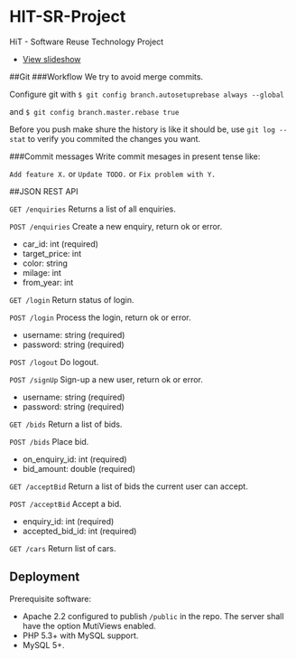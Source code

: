 HIT-SR-Project
=========

HiT - Software Reuse Technology Project

* [View slideshow](http://angelstam.github.io/HIT-SR-Project)

##Git
###Workflow
We try to avoid merge commits.

Configure git with
`$ git config branch.autosetuprebase always --global`

and
`$ git config branch.master.rebase true`

Before you push make shure the history is like it should be, use `git log --stat` to verify you commited the changes you want.

###Commit messages
Write commit mesages in present tense like:

`Add feature X.` or `Update TODO.` or `Fix problem with Y.`

##JSON REST API

`GET /enquiries`
Returns a list of all enquiries.

`POST /enquiries`
Create a new enquiry, return ok or error.
 - car_id: int (required)
 - target_price: int
 - color: string
 - milage: int
 - from_year: int

`GET /login`
Return status of login.

`POST /login`
Process the login, return ok or error.
 - username: string (required)
 - password: string (required)

`POST /logout`
Do logout.

`POST /signUp`
Sign-up a new user, return ok or error.
 - username: string (required)
 - password: string (required)

`GET /bids`
Return a list of bids.

`POST /bids`
Place bid.
 - on_enquiry_id: int (required)
 - bid_amount: double (required)

`GET /acceptBid`
Return a list of bids the current user can accept.

`POST /acceptBid`
Accept a bid.
 - enquiry_id: int (required)
 - accepted_bid_id: int (required)

`GET /cars`
Return list of cars.

## Deployment
Prerequisite software:
* Apache 2.2 configured to publish `/public` in the repo. The server shall have the option MutiViews enabled.
* PHP 5.3+ with MySQL support.
* MySQL 5+.

